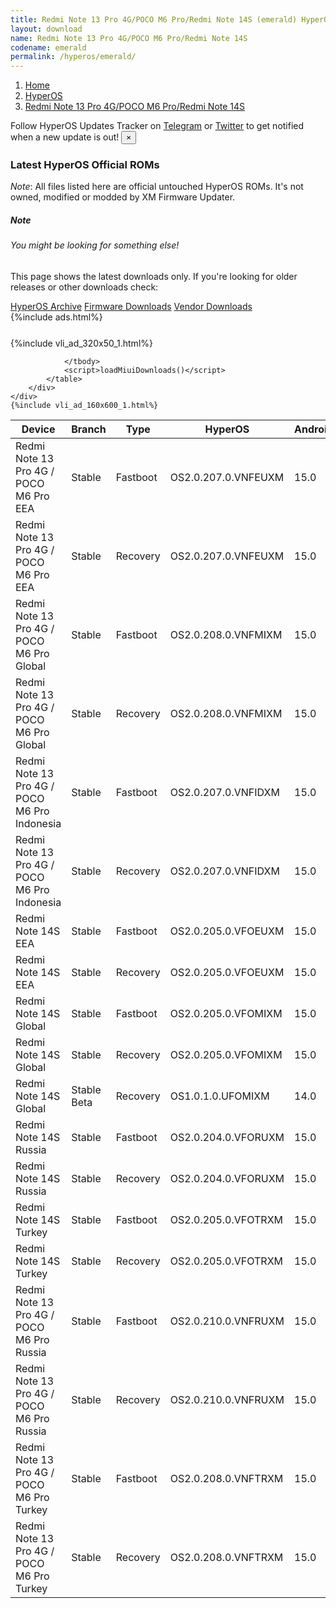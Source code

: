 ```yaml
---
title: Redmi Note 13 Pro 4G/POCO M6 Pro/Redmi Note 14S (emerald) HyperOS Downloads
layout: download
name: Redmi Note 13 Pro 4G/POCO M6 Pro/Redmi Note 14S
codename: emerald
permalink: /hyperos/emerald/
---
```

<nav aria-label="breadcrumb">
    <ol class="breadcrumb">
        <li class="breadcrumb-item"><a href="/">Home</a></li>
        <li class="breadcrumb-item"><a href="/hyperos/">HyperOS</a></li>
        <li class="breadcrumb-item active" aria-current="page"><a href="/hyperos/emerald/">Redmi Note 13 Pro 4G/POCO M6 Pro/Redmi Note 14S</a></li>
    </ol>
</nav>
<div class="alert alert-primary alert-dismissible fade show" role="alert">
    Follow HyperOS Updates Tracker on <a href="https://t.me/MIUIUpdatesTracker" class="alert-link">Telegram</a>
     or <a href="https://twitter.com/MiFwUpdater" class="alert-link">Twitter</a> to get notified when a new update is out!
    <button type="button" class="close" data-dismiss="alert" aria-label="Close">
        <span aria-hidden="true">&times;</span>
    </button>
</div>

### Latest HyperOS Official ROMs
*Note*: All files listed here are official untouched HyperOS ROMs. It's not owned, modified or modded by XM Firmware Updater.
<div class="card">
  <div class="card-body">
    <h5 class="card-title">Note</h5>
    <h6 class="card-subtitle mb-2 text-muted">You might be looking for something else!</h6>
    <p class="card-text">This page shows the latest downloads only.
     If you're looking for older releases or other downloads check:</p>
    <a href="/archive/hyperos/emerald/" class="card-link">HyperOS Archive</a>
    <a href="/firmware/emerald/" class="card-link">Firmware Downloads</a>
    <a href="/vendor/emerald/" class="card-link">Vendor Downloads</a>
  </div>
</div>
{%include ads.html%}
<div class="row justify-content-center">
    <div class="col-10">
        <div class="table-responsive-md" style="margin-top: 25px;">
            {%include vli_ad_320x50_1.html%}
            <table id="miui" class="display dt-responsive nowrap compact table table-striped table-hover table-sm">
                <thead class="thead-dark">
                    <tr>
                        <th data-ref="device">Device</th>
                        <th data-ref="branch">Branch</th>
                        <th data-ref="type">Type</th>
                        <th data-ref="miui">HyperOS</th>
                        <th data-ref="android">Android</th>
                        <th data-ref="size">Size</th>
                        <th data-ref="size">Date</th>
                        <th data-ref="link">Link</th>
                    </tr>
                </thead>
                <tbody>
                <tr><td>Redmi Note 13 Pro 4G / POCO M6 Pro EEA</td><td>Stable</td><td>Fastboot</td><td>OS2.0.207.0.VNFEUXM</td><td>15.0</td><td>7.2 GB</td><td>2025-09-10</td><td><a href="/hyperos/emerald/stable/OS2.0.207.0.VNFEUXM/">Download</a></td></tr>
<tr><td>Redmi Note 13 Pro 4G / POCO M6 Pro EEA</td><td>Stable</td><td>Recovery</td><td>OS2.0.207.0.VNFEUXM</td><td>15.0</td><td>4.9 GB</td><td>2025-09-15</td><td><a href="/hyperos/emerald/stable/OS2.0.207.0.VNFEUXM/">Download</a></td></tr>
<tr><td>Redmi Note 13 Pro 4G / POCO M6 Pro Global</td><td>Stable</td><td>Fastboot</td><td>OS2.0.208.0.VNFMIXM</td><td>15.0</td><td>7.7 GB</td><td>2025-09-10</td><td><a href="/hyperos/emerald/stable/OS2.0.208.0.VNFMIXM/">Download</a></td></tr>
<tr><td>Redmi Note 13 Pro 4G / POCO M6 Pro Global</td><td>Stable</td><td>Recovery</td><td>OS2.0.208.0.VNFMIXM</td><td>15.0</td><td>4.9 GB</td><td>2025-09-16</td><td><a href="/hyperos/emerald/stable/OS2.0.208.0.VNFMIXM/">Download</a></td></tr>
<tr><td>Redmi Note 13 Pro 4G / POCO M6 Pro Indonesia</td><td>Stable</td><td>Fastboot</td><td>OS2.0.207.0.VNFIDXM</td><td>15.0</td><td>7.3 GB</td><td>2025-09-10</td><td><a href="/hyperos/emerald/stable/OS2.0.207.0.VNFIDXM/">Download</a></td></tr>
<tr><td>Redmi Note 13 Pro 4G / POCO M6 Pro Indonesia</td><td>Stable</td><td>Recovery</td><td>OS2.0.207.0.VNFIDXM</td><td>15.0</td><td>4.9 GB</td><td>2025-09-15</td><td><a href="/hyperos/emerald/stable/OS2.0.207.0.VNFIDXM/">Download</a></td></tr>
<tr><td>Redmi Note 14S EEA</td><td>Stable</td><td>Fastboot</td><td>OS2.0.205.0.VFOEUXM</td><td>15.0</td><td>7.2 GB</td><td>2025-09-22</td><td><a href="/hyperos/emerald/stable/OS2.0.205.0.VFOEUXM/">Download</a></td></tr>
<tr><td>Redmi Note 14S EEA</td><td>Stable</td><td>Recovery</td><td>OS2.0.205.0.VFOEUXM</td><td>15.0</td><td>4.9 GB</td><td>2025-09-28</td><td><a href="/hyperos/emerald/stable/OS2.0.205.0.VFOEUXM/">Download</a></td></tr>
<tr><td>Redmi Note 14S Global</td><td>Stable</td><td>Fastboot</td><td>OS2.0.205.0.VFOMIXM</td><td>15.0</td><td>8.1 GB</td><td>2025-09-19</td><td><a href="/hyperos/emerald/stable/OS2.0.205.0.VFOMIXM/">Download</a></td></tr>
<tr><td>Redmi Note 14S Global</td><td>Stable</td><td>Recovery</td><td>OS2.0.205.0.VFOMIXM</td><td>15.0</td><td>4.9 GB</td><td>2025-09-28</td><td><a href="/hyperos/emerald/stable/OS2.0.205.0.VFOMIXM/">Download</a></td></tr>
<tr><td>Redmi Note 14S Global</td><td>Stable Beta</td><td>Recovery</td><td>OS1.0.1.0.UFOMIXM</td><td>14.0</td><td>4.6 GB</td><td>2025-03-20</td><td><a href="/hyperos/emerald/stable beta/OS1.0.1.0.UFOMIXM/">Download</a></td></tr>
<tr><td>Redmi Note 14S Russia</td><td>Stable</td><td>Fastboot</td><td>OS2.0.204.0.VFORUXM</td><td>15.0</td><td>7.9 GB</td><td>2025-09-24</td><td><a href="/hyperos/emerald/stable/OS2.0.204.0.VFORUXM/">Download</a></td></tr>
<tr><td>Redmi Note 14S Russia</td><td>Stable</td><td>Recovery</td><td>OS2.0.204.0.VFORUXM</td><td>15.0</td><td>4.8 GB</td><td>2025-10-09</td><td><a href="/hyperos/emerald/stable/OS2.0.204.0.VFORUXM/">Download</a></td></tr>
<tr><td>Redmi Note 14S Turkey</td><td>Stable</td><td>Fastboot</td><td>OS2.0.205.0.VFOTRXM</td><td>15.0</td><td>6.9 GB</td><td>2025-09-24</td><td><a href="/hyperos/emerald/stable/OS2.0.205.0.VFOTRXM/">Download</a></td></tr>
<tr><td>Redmi Note 14S Turkey</td><td>Stable</td><td>Recovery</td><td>OS2.0.205.0.VFOTRXM</td><td>15.0</td><td>4.9 GB</td><td>2025-10-09</td><td><a href="/hyperos/emerald/stable/OS2.0.205.0.VFOTRXM/">Download</a></td></tr>
<tr><td>Redmi Note 13 Pro 4G / POCO M6 Pro Russia</td><td>Stable</td><td>Fastboot</td><td>OS2.0.210.0.VNFRUXM</td><td>15.0</td><td>8.0 GB</td><td>2025-09-10</td><td><a href="/hyperos/emerald/stable/OS2.0.210.0.VNFRUXM/">Download</a></td></tr>
<tr><td>Redmi Note 13 Pro 4G / POCO M6 Pro Russia</td><td>Stable</td><td>Recovery</td><td>OS2.0.210.0.VNFRUXM</td><td>15.0</td><td>4.8 GB</td><td>2025-09-15</td><td><a href="/hyperos/emerald/stable/OS2.0.210.0.VNFRUXM/">Download</a></td></tr>
<tr><td>Redmi Note 13 Pro 4G / POCO M6 Pro Turkey</td><td>Stable</td><td>Fastboot</td><td>OS2.0.208.0.VNFTRXM</td><td>15.0</td><td>7.0 GB</td><td>2025-09-10</td><td><a href="/hyperos/emerald/stable/OS2.0.208.0.VNFTRXM/">Download</a></td></tr>
<tr><td>Redmi Note 13 Pro 4G / POCO M6 Pro Turkey</td><td>Stable</td><td>Recovery</td><td>OS2.0.208.0.VNFTRXM</td><td>15.0</td><td>4.9 GB</td><td>2025-09-15</td><td><a href="/hyperos/emerald/stable/OS2.0.208.0.VNFTRXM/">Download</a></td></tr>

                </tbody>
                <script>loadMiuiDownloads()</script>
            </table>
        </div>
    </div>
    {%include vli_ad_160x600_1.html%}
</div>
